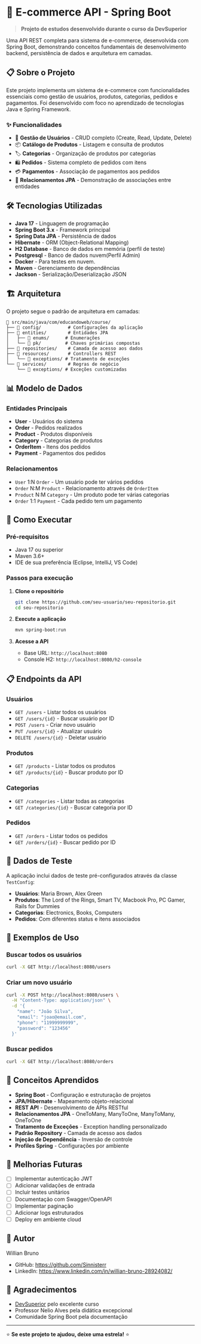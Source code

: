 # 🛒 E-commerce API - Spring Boot

> **Projeto de estudos desenvolvido durante o curso da DevSuperior**

Uma API REST completa para sistema de e-commerce, desenvolvida com Spring Boot, demonstrando conceitos fundamentais de desenvolvimento backend, persistência de dados e arquitetura em camadas.

## 📋 Sobre o Projeto

Este projeto implementa um sistema de e-commerce com funcionalidades essenciais como gestão de usuários, produtos, categorias, pedidos e pagamentos. Foi desenvolvido com foco no aprendizado de tecnologias Java e Spring Framework.

### ✨ Funcionalidades

- 👥 **Gestão de Usuários** - CRUD completo (Create, Read, Update, Delete)
- 📦 **Catálogo de Produtos** - Listagem e consulta de produtos
- 🏷️ **Categorias** - Organização de produtos por categorias
- 🛍️ **Pedidos** - Sistema completo de pedidos com itens
- 💳 **Pagamentos** - Associação de pagamentos aos pedidos
- 🔗 **Relacionamentos JPA** - Demonstração de associações entre entidades

## 🛠️ Tecnologias Utilizadas

- **Java 17** - Linguagem de programação
- **Spring Boot 3.x** - Framework principal
- **Spring Data JPA** - Persistência de dados
- **Hibernate** - ORM (Object-Relational Mapping)
- **H2 Database** - Banco de dados em memória (perfil de teste)
- **Postgresql** - Banco de dados nuvem(Perfil Admin)
- **Docker** - Para testes em nuvem.
- **Maven** - Gerenciamento de dependências
- **Jackson** - Serialização/Deserialização JSON

## 🏗️ Arquitetura

O projeto segue o padrão de arquitetura em camadas:

```
📁 src/main/java/com/educandoweb/course/
├── 📁 config/          # Configurações da aplicação
├── 📁 entities/        # Entidades JPA
│   ├── 📁 enums/      # Enumerações
│   └── 📁 pk/         # Chaves primárias compostas
├── 📁 repositories/    # Camada de acesso aos dados
├── 📁 resources/       # Controllers REST
│   └── 📁 exceptions/ # Tratamento de exceções
└── 📁 services/        # Regras de negócio
    └── 📁 exceptions/ # Exceções customizadas
```

## 📊 Modelo de Dados

### Entidades Principais

- **User** - Usuários do sistema
- **Order** - Pedidos realizados
- **Product** - Produtos disponíveis
- **Category** - Categorias de produtos
- **OrderItem** - Itens dos pedidos
- **Payment** - Pagamentos dos pedidos

### Relacionamentos

- `User` 1:N `Order` - Um usuário pode ter vários pedidos
- `Order` N:M `Product` - Relacionamento através de `OrderItem`
- `Product` N:M `Category` - Um produto pode ter várias categorias
- `Order` 1:1 `Payment` - Cada pedido tem um pagamento

## 🚀 Como Executar

### Pré-requisitos

- Java 17 ou superior
- Maven 3.6+
- IDE de sua preferência (Eclipse, IntelliJ, VS Code)

### Passos para execução

1. **Clone o repositório**
   ```bash
   git clone https://github.com/seu-usuario/seu-repositorio.git
   cd seu-repositorio
   ```

2. **Execute a aplicação**
   ```bash
   mvn spring-boot:run
   ```

3. **Acesse a API**
   - Base URL: `http://localhost:8080`
   - Console H2: `http://localhost:8080/h2-console`

## 📋 Endpoints da API

### Usuários
- `GET /users` - Listar todos os usuários
- `GET /users/{id}` - Buscar usuário por ID
- `POST /users` - Criar novo usuário
- `PUT /users/{id}` - Atualizar usuário
- `DELETE /users/{id}` - Deletar usuário

### Produtos
- `GET /products` - Listar todos os produtos
- `GET /products/{id}` - Buscar produto por ID

### Categorias
- `GET /categories` - Listar todas as categorias
- `GET /categories/{id}` - Buscar categoria por ID

### Pedidos
- `GET /orders` - Listar todos os pedidos
- `GET /orders/{id}` - Buscar pedido por ID

## 🧪 Dados de Teste

A aplicação inclui dados de teste pré-configurados através da classe `TestConfig`:

- **Usuários**: Maria Brown, Alex Green
- **Produtos**: The Lord of the Rings, Smart TV, Macbook Pro, PC Gamer, Rails for Dummies
- **Categorias**: Electronics, Books, Computers
- **Pedidos**: Com diferentes status e itens associados

## 📝 Exemplos de Uso

### Buscar todos os usuários
```bash
curl -X GET http://localhost:8080/users
```

### Criar um novo usuário
```bash
curl -X POST http://localhost:8080/users \
  -H "Content-Type: application/json" \
  -d '{
    "name": "João Silva",
    "email": "joao@email.com",
    "phone": "11999999999",
    "password": "123456"
  }'
```

### Buscar pedidos
```bash
curl -X GET http://localhost:8080/orders
```

## 🎯 Conceitos Aprendidos

- **Spring Boot** - Configuração e estruturação de projetos
- **JPA/Hibernate** - Mapeamento objeto-relacional
- **REST API** - Desenvolvimento de APIs RESTful
- **Relacionamentos JPA** - OneToMany, ManyToOne, ManyToMany, OneToOne
- **Tratamento de Exceções** - Exception handling personalizado
- **Padrão Repository** - Camada de acesso aos dados
- **Injeção de Dependência** - Inversão de controle
- **Profiles Spring** - Configurações por ambiente

## 🚧 Melhorias Futuras

- [ ] Implementar autenticação JWT
- [ ] Adicionar validações de entrada
- [ ] Incluir testes unitários
- [ ] Documentação com Swagger/OpenAPI
- [ ] Implementar paginação
- [ ] Adicionar logs estruturados
- [ ] Deploy em ambiente cloud

## 👤 Autor

Willian Bruno
- GitHub: https://github.com/Sinnisterr
- LinkedIn: https://www.linkedin.com/in/willian-bruno-28924082/

## 🙏 Agradecimentos

- [DevSuperior](https://devsuperior.com.br/) pelo excelente curso
- Professor Nelio Alves pela didática excepcional
- Comunidade Spring Boot pela documentação

---

⭐ **Se este projeto te ajudou, deixe uma estrela!** ⭐
